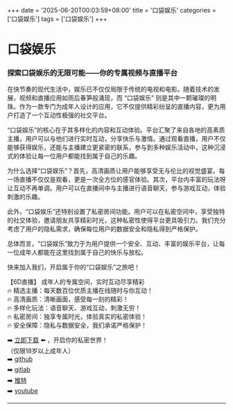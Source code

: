 +++
date = '2025-06-20T00:03:59+08:00'
title = '口袋娱乐'
categories = ['口袋娱乐']
tags = ['口袋娱乐']
+++

# 口袋娱乐

### 探索口袋娱乐的无限可能——你的专属视频与直播平台

在快节奏的现代生活中，娱乐已不仅仅局限于传统的电视和电影。随着技术的发展，视频和直播应用如雨后春笋般涌现，而 “口袋娱乐” 则是其中一颗璀璨的明珠。作为一款专门为成年人设计的应用，它不仅提供精彩纷呈的直播内容，更为用户打造了一个互动性极强的社交平台。

“口袋娱乐”的核心在于其多样化的内容和互动体验。平台汇聚了来自各地的高素质主播，用户可以与他们进行实时互动，分享快乐与激情。通过观看直播，用户不仅能够获得娱乐，还能与主播建立更紧密的联系，参与到多种娱乐活动中，这种沉浸式的体验让每一位用户都能找到属于自己的乐趣。

为什么选择“口袋娱乐”？首先，高清画质让用户能够享受无与伦比的视觉盛宴。每一场直播不仅仅是观看，更是一次全方位的感官体验。其次，平台内丰富的玩法呀让互动不再单调。用户可以在直播间中与主播进行语音聊天，参与游戏互动，体验刺激的乐趣。

此外，“口袋娱乐”还特别设置了私密房间功能。用户可以在私密空间中，享受独特的社交体验，邀请朋友共享精彩时光，这种私密性使得平台更具吸引力。我们充分考虑了用户的隐私需求，确保每位用户的数据安全和隐私得到严格保护。

总体而言，“口袋娱乐”致力于为用户提供一个安全、互动、丰富的娱乐平台，让每一位成年人都能在这里找到属于自己的快乐与放松。

快来加入我们，开启属于你的“口袋娱乐”之旅吧！

【6D直播】
成年人的专属空间，实时互动尽享精彩  
🔥 精选主播：每天数百位优质主播在线随时与你互动！  
🔥 高清画质：清晰画面，感受每一刻的精彩！  
🔥 多样化玩法：语音聊天、游戏互动，刺激无穷！  
🔥 私密房间：独享专属时光，体验真实的私密体验！  
🔥 安全保障：隐私与数据安全，我们承诺严格保护！

➡️ [立即下载](https://down123.s3.ap-east-1.amazonaws.com/down/down.html?channelCode=blog) ⬅️ ，开启你的私密世界！  
（仅限18岁以上成年人）  
➡️ [github](https://aldult-live.github.io/)  
➡️ [gitlab](https://seo-09598d.gitlab.io/)  
➡️ [推特](https://x.com/wegame33)  
➡️ [youtube](https://www.youtube.com/@6Dlive)  

---
